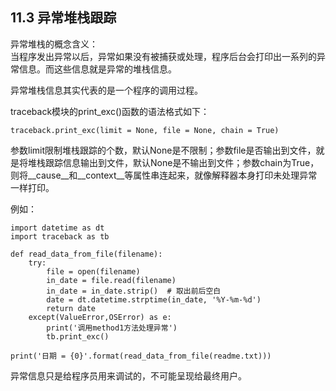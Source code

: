 ## 11.3  异常堆栈跟踪   

异常堆栈的概念含义：  
当程序发出异常以后，异常如果没有被捕获或处理，程序后台会打印出一系列的异常信息。而这些信息就是异常的堆栈信息。  

异常堆栈信息其实代表的是一个程序的调用过程。  

traceback模块的print_exc()函数的语法格式如下：  

    traceback.print_exc(limit = None, file = None, chain = True)  

参数limit限制堆栈跟踪的个数，默认None是不限制；参数file是否输出到文件，就是将堆栈跟踪信息输出到文件，默认None是不输出到文件；参数chain为True，则将\_\_cause\_\_和\_\_context\_\_等属性串连起来，就像解释器本身打印未处理异常一样打印。  

例如：  

    import datetime as dt
    import traceback as tb

    def read_data_from_file(filename):
        try:
            file = open(filename)
            in_date = file.read(filename)
            in_date = in_date.strip()  # 取出前后空白
            date = dt.datetime.strptime(in_date, '%Y-%m-%d')
            return date
        except(ValueError,OSError) as e:
            print('调用method1方法处理异常')
            tb.print_exc()

    print('日期 = {0}'.format(read_data_from_file(readme.txt)))

异常信息只是给程序员用来调试的，不可能呈现给最终用户。
